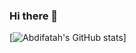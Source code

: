 ### Hi there 👋


[![Abdifatah's GitHub stats](https://github-readme-stats.vercel.app/api?username=anuraghazra&show_icons=true&theme=radical)]
